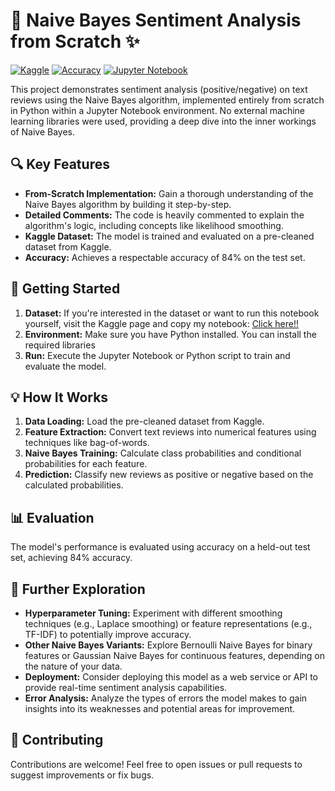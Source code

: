 # 🤖 Naive Bayes Sentiment Analysis from Scratch ✨

[![Kaggle](https://img.shields.io/badge/Dataset-Kaggle-blueviolet)](your_kaggle_notebook_link_here)
[![Accuracy](https://img.shields.io/badge/Accuracy-84%25-brightgreen)](your_kaggle_notebook_link_here)
[![Jupyter Notebook](https://img.shields.io/badge/Made%20with-Jupyter-orange)](your_kaggle_notebook_link_here) 

This project demonstrates sentiment analysis (positive/negative) on text reviews using the Naive Bayes algorithm, implemented entirely from scratch in Python within a Jupyter Notebook environment. No external machine learning libraries were used, providing a deep dive into the inner workings of Naive Bayes.


## 🔍 Key Features

* **From-Scratch Implementation:** Gain a thorough understanding of the Naive Bayes algorithm by building it step-by-step.
* **Detailed Comments:**  The code is heavily commented to explain the algorithm's logic, including concepts like likelihood smoothing.
* **Kaggle Dataset:**  The model is trained and evaluated on a pre-cleaned dataset from Kaggle.
* **Accuracy:** Achieves a respectable accuracy of 84% on the test set.

## 🚀 Getting Started

1. **Dataset:** If you're interested in the dataset or want to run this notebook yourself, visit the Kaggle page and copy my notebook: [Click here!!](https://www.kaggle.com/code/b21dccn632nvquang/multinomial-naive-bayes-classifier)
2. **Environment:** Make sure you have Python installed. You can install the required libraries 
 3. **Run:** Execute the Jupyter Notebook or Python script to train and evaluate the model.
## 💡 How It Works

1.  **Data Loading:** Load the pre-cleaned dataset from Kaggle.
2.  **Feature Extraction:** Convert text reviews into numerical features using techniques like bag-of-words.
3.  **Naive Bayes Training:** Calculate class probabilities and conditional probabilities for each feature.
4.  **Prediction:** Classify new reviews as positive or negative based on the calculated probabilities.
## 📊 Evaluation

The model's performance is evaluated using accuracy on a held-out test set, achieving 84% accuracy.

## 📖 Further Exploration

*   **Hyperparameter Tuning:** Experiment with different smoothing techniques (e.g., Laplace smoothing) or feature representations (e.g., TF-IDF) to potentially improve accuracy.
*   **Other Naive Bayes Variants:** Explore Bernoulli Naive Bayes for binary features or Gaussian Naive Bayes for continuous features, depending on the nature of your data.
*   **Deployment:** Consider deploying this model as a web service or API to provide real-time sentiment analysis capabilities.
*   **Error Analysis:** Analyze the types of errors the model makes to gain insights into its weaknesses and potential areas for improvement.
## 🤝 Contributing
Contributions are welcome! Feel free to open issues or pull requests to suggest improvements or fix bugs.
